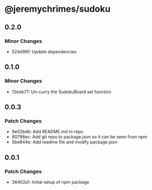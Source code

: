 # @jeremychrimes/sudoku

## 0.2.0

### Minor Changes

- 524d96f: Update dependencies

## 0.1.0

### Minor Changes

- 12ede77: Un-curry the SudokuBoard set function

## 0.0.3

### Patch Changes

- 9e02bdb: Add README.md to repo
- 80798ec: Add git repo to package.json so it can be seen from npm
- 5be844e: Add readme file and modify package.json

## 0.0.1

### Patch Changes

- 36402a1: Initial setup of npm package
